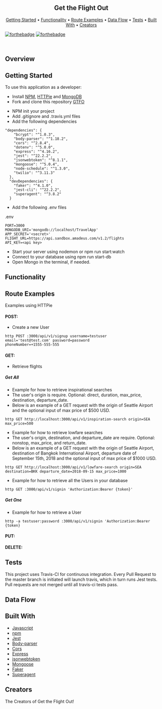 <h2 align="center">Get the Flight Out</h2>

<!-- TODO: add logo -->

<p align="center">
  <a href="#getting-started">Getting Started</a> •
  <a href="#functionality">Functionality</a> •
  <a href="#route-examples">Route Examples</a> •
  <a href="#data-flow">Data Flow</a> •
  <a href="#tests">Tests</a> •
  <a href="#built-with">Built With</a> •
  <a href="#creators">Creators</a>
</p>

[![forthebadge](https://forthebadge.com/images/badges/made-with-javascript.svg)](https://forthebadge.com) [![forthebadge](https://forthebadge.com/images/badges/built-with-love.svg)](https://forthebadge.com)

<br>

<!-- TODO: add travis badge -->

## Overview



## Getting Started
To use this application as a developer:
* Install [NPM](https://www.npmjs.com/get-npm), [HTTPie](https://httpie.org/) and [MongoDB](https://docs.mongodb.com/manual/administration/install-enterprise/)
* Fork and clone this repository [GTFO](https://github.com/Get-the-flight-out/EJ-backend)
<!-- change this if we change the repo names -->
* NPM init your project
* Add .gitignore and .travis.yml files
* Add the following dependencies

<!-- TODO: change depending what dependencies we need -->

```
"dependencies": {
    "bcrypt": "^1.0.3",
    "body-parser": "^1.18.2",
    "cors": "^2.8.4",
    "dotenv": "^5.0.0",
    "express": "^4.16.2",
    "jest": "^22.2.2",
    "jsonwebtoken": "^8.1.1",
    "mongoose": "^5.0.4",
    "node-schedule": "^1.3.0",
    "twilio": "^3.11.3"
  },
  "devDependencies": {
    "faker": "^4.1.0",
    "jest-cli": "^22.2.2",
    "superagent": "^3.8.2"
  }
```
* Add the following .env files

<!-- TODO: add .test.env -->

.env
```
PORT=3000
MONGODB_URI='mongodb://localhost/TravelApp'
APP_SECRET='<secret>'
FLIGHT_URL=https://api.sandbox.amadeus.com/v1.2/flights
API_KEY=<api key>
```
* Start your server using nodemon or npm run start:watch
* Connect to your database using npm run start-db
* Open Mongo in the terminal, if needed.


## Functionality


## Route Examples

Examples using HTTPie

#### POST:

* Create a new User
```
http POST :3000/api/v1/signup username=testuser
email='test@test.com' password=password
phoneNumber=+1555-555-555
```

#### GET:
* Retrieve flights
  <!-- * Add appropriate endpoint: ...... TODO:... -->
  <!-- VERIFY THE USER INFO IS CORRECT -->

##### Get All
* Example for how to retrieve inspirational searches
* The user's origin is require. Optional: direct, duration, max_price, destination, departure_date.
* Below is an example of a GET request with the origin of Seattle Airport and the optional input of max price of $500 USD.
```
http GET http://localhost:3000/api/v1/inspiration-search origin=SEA max_price=500
```
* Example for how to retrieve lowfare searches
* The user's origin, destination, and departure_date are require. Optional: nonstop, max_price, and return_date.
* Below is an example of a GET request with the origin of Seattle Airport, destination of Bangkok International Airport, departure date of September 15th, 2018 and the optional input of max price of $1000 USD.
```
http GET http://localhost:3000/api/v1/lowfare-search origin=SEA destination=BKK departure_date=2018-09-15 max_price=1000
```
* Example for how to retrieve all the Users in your database
```
http GET :3000/api/v1/signin 'Authorization:Bearer {token}'
```

##### Get One
* Example for how to retrieve a User
```
http -a testuser:password :3000/api/v1/signin 'Authorization:Bearer {token}
```

#### PUT:


#### DELETE:


## Tests
This project uses Travis-CI for continuous integration. Every Pull Request to the master branch is initiated will launch travis, which in turn runs Jest tests. Pull requests are not merged until all travis-ci tests pass.

## Data Flow

<!-- TODO: make a data flow diagram...maybe? add it here -->


## Built With

* [Javascript](https://www.javascript.com/)
* [npm](https://www.npmjs.com/)
* [Jest](https://www.npmjs.com/package/jest)
* [Body-parser](https://www.npmjs.com/package/body-parser)
* [Cors](https://www.npmjs.com/package/cors)
* [Express](https://www.npmjs.com/package/express)
* [jsonwebtoken](https://www.npmjs.com/package/json-web-token)
* [Mongoose](http://mongoosejs.com/docs/api.html)
* [Faker](https://www.npmjs.com/package/Faker)
* [Superagent](https://www.npmjs.com/package/superagent)

## Creators
The Creators of Get the Flight Out!
